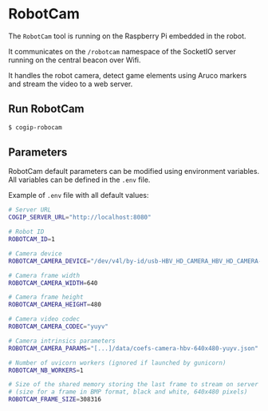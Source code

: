 # RobotCam

The `RobotCam` tool is running on the Raspberry Pi embedded in the robot.

It communicates on the `/robotcam` namespace of the SocketIO server
running on the central beacon over Wifi.

It handles the robot camera, detect game elements using Aruco markers and stream the video to a web server.

## Run RobotCam

```bash
$ cogip-robocam
```

## Parameters

RobotCam default parameters can be modified using environment variables.
All variables can be defined in the `.env` file.

Example of `.env` file with all default values:

```bash
# Server URL
COGIP_SERVER_URL="http://localhost:8080"

# Robot ID
ROBOTCAM_ID=1

# Camera device
ROBOTCAM_CAMERA_DEVICE="/dev/v4l/by-id/usb-HBV_HD_CAMERA_HBV_HD_CAMERA-video-index0"

# Camera frame width
ROBOTCAM_CAMERA_WIDTH=640

# Camera frame height
ROBOTCAM_CAMERA_HEIGHT=480

# Camera video codec
ROBOTCAM_CAMERA_CODEC="yuyv"

# Camera intrinsics parameters
ROBOTCAM_CAMERA_PARAMS="[...]/data/coefs-camera-hbv-640x480-yuyv.json"

# Number of uvicorn workers (ignored if launched by gunicorn)
ROBOTCAM_NB_WORKERS=1

# Size of the shared memory storing the last frame to stream on server
# (size for a frame in BMP format, black and white, 640x480 pixels)
ROBOTCAM_FRAME_SIZE=308316
```
